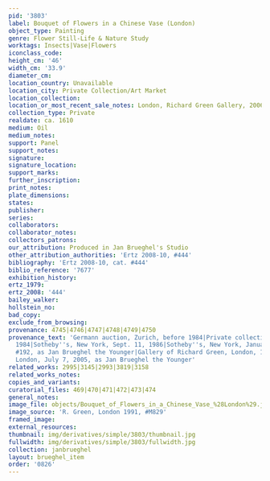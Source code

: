 ```yaml
---
pid: '3803'
label: Bouquet of Flowers in a Chinese Vase (London)
object_type: Painting
genre: Flower Still-Life & Nature Study
worktags: Insects|Vase|Flowers
iconclass_code:
height_cm: '46'
width_cm: '33.9'
diameter_cm:
location_country: Unavailable
location_city: Private Collection/Art Market
location_collection:
location_or_most_recent_sale_notes: London, Richard Green Gallery, 2006
collection_type: Private
realdate: ca. 1610
medium: Oil
medium_notes:
support: Panel
support_notes:
signature:
signature_location:
support_marks:
further_inscription:
print_notes:
plate_dimensions:
states:
publisher:
series:
collaborators:
collaborator_notes:
collectors_patrons:
our_attribution: Produced in Jan Brueghel's Studio
other_attribution_authorities: 'Ertz 2008-10, #444'
bibliography: 'Ertz 2008-10, cat. #444'
biblio_reference: '7677'
exhibition_history:
ertz_1979:
ertz_2008: '444'
bailey_walker:
hollstein_no:
bad_copy:
exclude_from_browsing:
provenance: 4745|4746|4747|4748|4749|4750
provenance_text: 'Germann auction, Zurich, before 1984|Private collection, Switzerland,
  1984|Sotheby''s, New York, Sept. 11, 1986|Sotheby''s, New York, January 10, 1991,
  #192, as Jan Brueghel the Younger|Gallery of Richard Green, London, 1991/1993|Sotheby''s,
  London, July 7, 2005, as Jan Brueghel the Younger'
related_works: 2995|3145|2993|3819|3158
related_works_notes:
copies_and_variants:
curatorial_files: 469|470|471|472|473|474
general_notes:
image_file: objects/Bouquet_of_Flowers_in_a_Chinese_Vase_%28London%29.jpg
image_source: 'R. Green, London 1991, #M829'
framed_image:
external_resources:
thumbnail: img/derivatives/simple/3803/thumbnail.jpg
fullwidth: img/derivatives/simple/3803/fullwidth.jpg
collection: janbrueghel
layout: brueghel_item
order: '0826'
---
```

